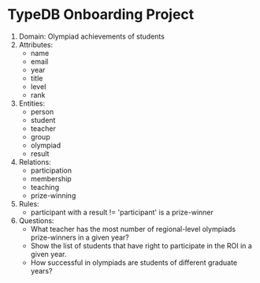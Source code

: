 # TypeDB Onboarding Project

1. Domain: Olympiad achievements of students
2. Attributes:
   - name
   - email
   - year
   - title
   - level
   - rank
3. Entities:
   - person
   - student
   - teacher
   - group
   - olympiad
   - result
4. Relations:
   - participation
   - membership
   - teaching
   - prize-winning
5. Rules:
   - participant with a result != 'participant' is a prize-winner
6. Questions:
   - What teacher has the most number of regional-level olympiads prize-winners in a given year?
   - Show the list of students that have right to participate in the ROI in a given year.
   - How successful in olympiads are students of different graduate years?
